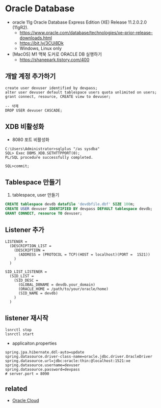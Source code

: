 # Oracle Database

* oracle 11g Oracle Database Express Edition (XE) Release 11.2.0.2.0 (11gR2).
  * https://www.oracle.com/database/technologies/xe-prior-release-downloads.html
  * https://bit.ly/3CUi8Dk
  * Windows, Linux only
* [MacOS] M1 맥북 도커로 ORACLE DB 실행하기
  * https://shanepark.tistory.com/400
## 개발 계정 추가하기
```
create user devuser identified by devpass;
alter user devuser default tablespace users quota unlimited on users;
grant connect, resource, CREATE view to devuser;

-- 삭제
DROP USER devuser CASCADE;
```

## XDB 비활성화
* 8080 포트 비활성화

```
C:\Users\Administrator>sqlplus "/as sysdba"
SQL> Exec DBMS_XDB.SETHTTPPORT(0);
PL/SQL procedure successfully completed.

SQL>commit;
```

## Tablespace 만들기
1. tablespace, user 만들기
```sql
CREATE tablespace devdb datafile 'devdbfile.dbf' SIZE 100m;
CREATE USER devuser IDENTIFIED BY devpass DEFAULT tablespace devdb;
GRANT CONNECT, resource TO devuser;
```

## Listener 추가
```
LISTENER =
  (DESCRIPTION_LIST =
    (DESCRIPTION =
      (ADDRESS = (PROTOCOL = TCP)(HOST = localhost)(PORT =  1521))
    )
  )

SID_LIST_LISTENER =
  (SID_LIST =
    (SID_DESC =
      (GLOBAL_DBNAME = devdb.your_domain)
      (ORACLE_HOME = /path/to/your/oracle/home)
      (SID_NAME = devdb)
    )
  )
```

## listener 재시작

```
lsnrctl stop
lsnrctl start
```


* applicaiton.properties
```
spring.jpa.hibernate.ddl-auto=update
spring.datasource.driver-class-name=oracle.jdbc.driver.OracleDriver
spring.datasource.url=jdbc:oracle:thin:@localhost:1521:xe
spring.datasource.username=devuser
spring.datasource.password=devpass
# server.port = 8090
```

## related
- [Oracle Cloud](/mib/oracle/ocp)
